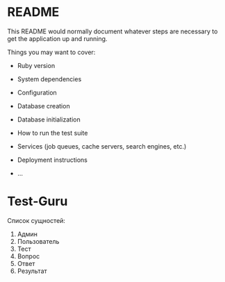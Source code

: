 # README

This README would normally document whatever steps are necessary to get the
application up and running.

Things you may want to cover:

* Ruby version

* System dependencies

* Configuration

* Database creation

* Database initialization

* How to run the test suite

* Services (job queues, cache servers, search engines, etc.)

* Deployment instructions

* ...
# Test-Guru

Список сущностей:
1. Админ
2. Пользователь
3. Тест
4. Вопрос
5. Ответ
6. Результат

